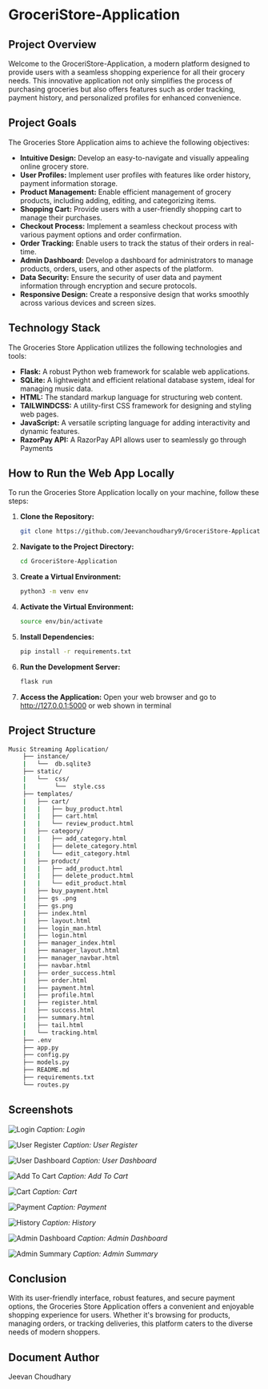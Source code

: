 # GroceriStore-Application

## Project Overview

Welcome to the GroceriStore-Application, a modern platform designed to provide users with a seamless shopping experience for all their grocery needs. This innovative application not only simplifies the process of purchasing groceries but also offers features such as order tracking, payment history, and personalized profiles for enhanced convenience.

## Project Goals

The Groceries Store Application aims to achieve the following objectives:

- **Intuitive Design:** Develop an easy-to-navigate and visually appealing online grocery store.
- **User Profiles:** Implement user profiles with features like order history, payment information storage.
- **Product Management:** Enable efficient management of grocery products, including adding, editing, and categorizing items.
- **Shopping Cart:** Provide users with a user-friendly shopping cart to manage their purchases.
- **Checkout Process:** Implement a seamless checkout process with various payment options and order confirmation.
- **Order Tracking:** Enable users to track the status of their orders in real-time.
- **Admin Dashboard:** Develop a dashboard for administrators to manage products, orders, users, and other aspects of the platform.
- **Data Security:** Ensure the security of user data and payment information through encryption and secure protocols.
- **Responsive Design:** Create a responsive design that works smoothly across various devices and screen sizes.

## Technology Stack

The Groceries Store Application utilizes the following technologies and tools:

- **Flask:** A robust Python web framework for scalable web applications.
- **SQLite:** A lightweight and efficient relational database system, ideal for managing music data.
- **HTML:** The standard markup language for structuring web content.
- **TAILWINDCSS:** A utility-first CSS framework for designing and styling web pages.
- **JavaScript:** A versatile scripting language for adding interactivity and dynamic features.
- **RazorPay API:** A RazorPay API allows user to seamlessly go through Payments

## How to Run the Web App Locally

To run the Groceries Store Application locally on your machine, follow these steps:

1. **Clone the Repository:**
    ```bash
    git clone https://github.com/Jeevanchoudhary9/GroceriStore-Application.git
    ```

2. **Navigate to the Project Directory:**
    ```bash
    cd GroceriStore-Application
    ```

3. **Create a Virtual Environment:**
    ```bash
    python3 -m venv env
    ```

4. **Activate the Virtual Environment:**
    ```bash
    source env/bin/activate
    ```

5. **Install Dependencies:**
    ```bash
    pip install -r requirements.txt
    ```

6. **Run the Development Server:**
    ```bash
    flask run
    ```
    
7. **Access the Application:**
   Open your web browser and go to http://127.0.0.1:5000 or web shown in terminal

## Project Structure

```bash
Music Streaming Application/
    ├── instance/
    |   └──  db.sqlite3
    ├── static/
    |   └──  css/
    |        └──  style.css
    ├── templates/
    |   ├── cart/
    |   |   ├── buy_product.html
    |   |   ├── cart.html
    |   |   └── review_product.html
    |   ├── category/
    |   |   ├── add_category.html
    |   |   ├── delete_category.html
    |   |   └── edit_category.html
    |   ├── product/
    |   |   ├── add_product.html
    |   |   ├── delete_product.html
    |   |   └── edit_product.html
    |   ├── buy_payment.html
    |   ├── gs .png
    |   ├── gs.png
    |   ├── index.html
    |   ├── layout.html
    |   ├── login_man.html
    |   ├── login.html
    |   ├── manager_index.html
    |   ├── manager_layout.html
    |   ├── manager_navbar.html
    |   ├── navbar.html
    |   ├── order_success.html
    |   ├── order.html
    |   ├── payment.html
    |   ├── profile.html
    |   ├── register.html
    |   ├── success.html
    |   ├── summary.html
    |   ├── tail.html
    |   └── tracking.html
    ├── .env
    ├── app.py
    ├── config.py
    ├── models.py
    ├── README.md
    ├── requirements.txt
    └── routes.py
```

## Screenshots
![Login](https://github.com/Jeevanchoudhary9/GroceriStore-Application/blob/9deed43926d221c805daa7e5923497f5d34b4c47/screenshots/login.png)
*Caption: Login*

![User Register](https://github.com/Jeevanchoudhary9/GroceriStore-Application/blob/9deed43926d221c805daa7e5923497f5d34b4c47/screenshots/register.png)
*Caption: User Register*

![User Dashboard](https://github.com/Jeevanchoudhary9/GroceriStore-Application/blob/9deed43926d221c805daa7e5923497f5d34b4c47/screenshots/user%20dashboard.png)
*Caption: User Dashboard*

![Add To Cart](https://github.com/Jeevanchoudhary9/GroceriStore-Application/blob/9deed43926d221c805daa7e5923497f5d34b4c47/screenshots/add%20to%20cart.png)
*Caption: Add To Cart*

![Cart](https://github.com/Jeevanchoudhary9/GroceriStore-Application/blob/9deed43926d221c805daa7e5923497f5d34b4c47/screenshots/cart.png)
*Caption: Cart*

![Payment](https://github.com/Jeevanchoudhary9/GroceriStore-Application/blob/9deed43926d221c805daa7e5923497f5d34b4c47/screenshots/payment.png)
*Caption: Payment*

![History](https://github.com/Jeevanchoudhary9/GroceriStore-Application/blob/9deed43926d221c805daa7e5923497f5d34b4c47/screenshots/history.png)
*Caption: History*

![Admin Dashboard](https://github.com/Jeevanchoudhary9/GroceriStore-Application/blob/9deed43926d221c805daa7e5923497f5d34b4c47/screenshots/admin%20dashboard.png)
*Caption: Admin Dashboard*

![Admin Summary](https://github.com/Jeevanchoudhary9/GroceriStore-Application/blob/9deed43926d221c805daa7e5923497f5d34b4c47/screenshots/admin%20summary.png)
*Caption: Admin Summary*

## Conclusion

With its user-friendly interface, robust features, and secure payment options, the Groceries Store Application offers a convenient and enjoyable shopping experience for users. Whether it's browsing for products, managing orders, or tracking deliveries, this platform caters to the diverse needs of modern shoppers.

## Document Author

Jeevan Choudhary
